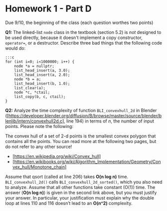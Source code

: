 Homework 1 - Part D
===================
Due 9/10, the beginning of the class
(each question worthes two points)

**Q1:** The linked-list `node` class in the textbook (section 5.2) is _not_ designed to be used directly, because it doesn't implement a copy constructor, `operator=`, or a destructor. Describe three bad things that the following code would do:

	:::c
	for (int i=0; i<1000000; i++) {
		node *a = nullptr;
		list_head_insert(a, 3.0);
		list_head_insert(a, 2.0);
		node *b = a;
		list_head_insert(b, 1.0);
		list_clear(a);
		node *c, *ctail;
		list_copy(b, c, ctail);
	}


**Q2:**  Analyze the time complexity of function `BLI_convexhull_2d` in Blender 
([https://developer.blender.org/diffusion/B/browse/master/source/blender/blenlib/intern/convexhull2d.c], line 194) in terms of _n_, the number of input points. Please note the following:

The convex hull of a set of 2-d points is the smallest convex polygon that contains all the points. You can read more at the following two pages, but do not refer to any other source!

* [https://en.wikipedia.org/wiki/Convex_hull]
* [https://en.wikibooks.org/wiki/Algorithm_Implementation/Geometry/Convex_hull/Monotone_chain]

Assume that qsort (called at line 206) takes **O(n log n)** time.
`BLI_convexhull_2d()` calls `BLI_convexhull_2d_sorted()`, which you also need to analyze.
Assume that all other functions take constant (O(1)) time.
The answer (**O(n log n)**) is given in the second link above, but you must justify your answer. In particular, your justification must explain why the double loop at lines 110 and 116 doesn’t lead to an **O(n^2)** complexity.
